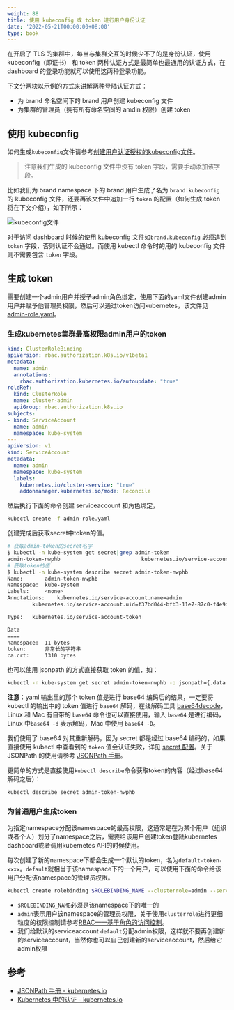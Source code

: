```yaml
---
weight: 88
title: 使用 kubeconfig 或 token 进行用户身份认证
date: '2022-05-21T00:00:00+08:00'
type: book
---
```


在开启了 TLS 的集群中，每当与集群交互的时候少不了的是身份认证，使用 kubeconfig（即证书） 和 token 两种认证方式是最简单也最通用的认证方式，在 dashboard 的登录功能就可以使用这两种登录功能。

下文分两块以示例的方式来讲解两种登陆认证方式：

- 为 brand 命名空间下的 brand 用户创建 kubeconfig 文件
- 为集群的管理员（拥有所有命名空间的 amdin 权限）创建 token

## 使用 kubeconfig

如何生成`kubeconfig`文件请参考[创建用户认证授权的kubeconfig文件](../../guide/kubectl-user-authentication-authorization)。

> 注意我们生成的 kubeconfig 文件中没有 token 字段，需要手动添加该字段。

比如我们为 brand namespace 下的 brand 用户生成了名为 `brand.kubeconfig` 的 kubeconfig 文件，还要再该文件中追加一行 `token` 的配置（如何生成 token 将在下文介绍），如下所示：

![kubeconfig文件](../../images/brand-kubeconfig-yaml.jpg "kubeconfig 文件")

对于访问 dashboard 时候的使用 kubeconfig 文件如`brand.kubeconfig` 必须追到 `token` 字段，否则认证不会通过。而使用 kubectl 命令时的用的 kubeconfig 文件则不需要包含 `token` 字段。

## 生成 token

需要创建一个admin用户并授予admin角色绑定，使用下面的yaml文件创建admin用户并赋予他管理员权限，然后可以通过token访问kubernetes，该文件见[admin-role.yaml](https://github.com/rootsongjc/kubernetes-handbook/tree/master/manifests/dashboard-1.7.1/admin-role.yaml)。

### 生成kubernetes集群最高权限admin用户的token

```yaml
kind: ClusterRoleBinding
apiVersion: rbac.authorization.k8s.io/v1beta1
metadata:
  name: admin
  annotations:
    rbac.authorization.kubernetes.io/autoupdate: "true"
roleRef:
  kind: ClusterRole
  name: cluster-admin
  apiGroup: rbac.authorization.k8s.io
subjects:
- kind: ServiceAccount
  name: admin
  namespace: kube-system
---
apiVersion: v1
kind: ServiceAccount
metadata:
  name: admin
  namespace: kube-system
  labels:
    kubernetes.io/cluster-service: "true"
    addonmanager.kubernetes.io/mode: Reconcile
```

然后执行下面的命令创建 serviceaccount 和角色绑定，

```bash
kubectl create -f admin-role.yaml
```

创建完成后获取secret中token的值。

```bash
# 获取admin-token的secret名字
$ kubectl -n kube-system get secret|grep admin-token
admin-token-nwphb                          kubernetes.io/service-account-token   3         6m
# 获取token的值
$ kubectl -n kube-system describe secret admin-token-nwphb
Name:		admin-token-nwphb
Namespace:	kube-system
Labels:		<none>
Annotations:	kubernetes.io/service-account.name=admin
		kubernetes.io/service-account.uid=f37bd044-bfb3-11e7-87c0-f4e9d49f8ed0

Type:	kubernetes.io/service-account-token

Data
====
namespace:	11 bytes
token:		非常长的字符串
ca.crt:		1310 bytes
```

也可以使用 jsonpath 的方式直接获取 token 的值，如：

```bash
kubectl -n kube-system get secret admin-token-nwphb -o jsonpath={.data.token}|base64 -d
```

**注意**：yaml 输出里的那个 token 值是进行 base64 编码后的结果，一定要将 kubectl 的输出中的 token 值进行 `base64` 解码，在线解码工具 [base64decode](https://www.base64decode.org/)，Linux 和 Mac 有自带的 `base64` 命令也可以直接使用，输入  `base64` 是进行编码，Linux 中`base64 -d` 表示解码，Mac 中使用 `base64 -D`。

我们使用了 base64 对其重新解码，因为 secret 都是经过 base64 编码的，如果直接使用 kubectl 中查看到的 `token` 值会认证失败，详见 [secret 配置](../../guide/secret-configuration)。关于 JSONPath 的使用请参考 [JSONPath 手册](https://kubernetes.io/docs/user-guide/jsonpath/)。

更简单的方式是直接使用`kubectl describe`命令获取token的内容（经过base64解码之后）：

```bash
kubectl describe secret admin-token-nwphb 
```

### 为普通用户生成token

为指定namespace分配该namespace的最高权限，这通常是在为某个用户（组织或者个人）划分了namespace之后，需要给该用户创建token登陆kubernetes dashboard或者调用kubernetes API的时候使用。

每次创建了新的namespace下都会生成一个默认的token，名为`default-token-xxxx`。`default`就相当于该namespace下的一个用户，可以使用下面的命令给该用户分配该namespace的管理员权限。

```bash
kubectl create rolebinding $ROLEBINDING_NAME --clusterrole=admin --serviceaccount=$NAMESPACE:default --namespace=$NAMESPACE
```

- `$ROLEBINDING_NAME`必须是该namespace下的唯一的
- `admin`表示用户该namespace的管理员权限，关于使用`clusterrole`进行更细粒度的权限控制请参考[RBAC——基于角色的访问控制](../../concepts/rbac)。
- 我们给默认的serviceaccount `default`分配admin权限，这样就不要再创建新的serviceaccount，当然你也可以自己创建新的serviceaccount，然后给它admin权限

## 参考

- [JSONPath 手册 - kubernetes.io](https://kubernetes.io/docs/user-guide/jsonpath/)
- [Kubernetes 中的认证 - kubernetes.io](https://kubernetes.io/docs/admin/authentication/)
